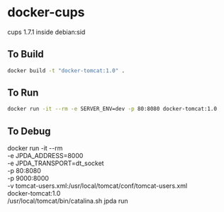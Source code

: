 docker-cups
===========

cups 1.7.1 inside debian:sid

## To Build

```bash
docker build -t "docker-tomcat:1.0" .
```

## To Run

```bash
docker run -it --rm -e SERVER_ENV=dev -p 80:8080 docker-tomcat:1.0
```

## To Debug
docker run -it --rm \
  -e JPDA_ADDRESS=8000 \
  -e JPDA_TRANSPORT=dt_socket \
  -p 80:8080 \
  -p 9000:8000 \
  -v tomcat-users.xml:/usr/local/tomcat/conf/tomcat-users.xml \
  docker-tomcat:1.0 \
  /usr/local/tomcat/bin/catalina.sh jpda run
  
